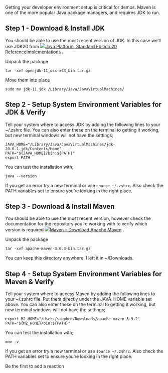 Getting your developer environment setup is critical for demos. Maven is one of the more popular Java package managers, and requires JDK to run.

## Step 1 - Download & Install JDK

You should be able to use the most recent version of JDK. In this case we’ll use JDK20 from [![](Laptop%20Install%20Java%20&%20maven%20-%20Stephen%20Perciballi%20-%20Confluence/nanoduke.ico)Java Platform, Standard Edition 20 ReferenceImplementations](https://jdk.java.net/java-se-ri/20) .

Unpack the package

`tar -xvf openjdk-11_osx-x64_bin.tar.gz`

Move them into place

`sudo mv jdk-11.jdk /Library/Java/JavaVirtualMachines/`

## Step 2 - Setup System Environment Variables for JDK & Verify

Tell your system where to access JDK by adding the following lines to your ~/.zshrc file. You can also enter these on the terminal to getting it working, but new terminal windows will not have the settings;

`JAVA_HOME="/Library/Java/JavaVirtualMachines/jdk-20.0.1.jdk/Contents/Home"`  
`PATH="${JAVA_HOME}/bin:${PATH}"`  
`export PATH`

You can test the installation with;

`java --version`

If you get an error try a new terminal or use `source ~/.zshrc`. Also check the PATH variables set to ensure you’re looking in the right place.

## Step 3 - Download & Install Maven

You should be able to use the most recent version, however check the documentation for the repository you’re working with to verify which version is required [![](Laptop%20Install%20Java%20&%20maven%20-%20Stephen%20Perciballi%20-%20Confluence/favicon.ico)Maven – Download Apache Maven](https://maven.apache.org/download.cgi) .

Unpack the package

`tar -xvf apache-maven-3.6.3-bin.tar.gz`

You can keep this directory anywhere. I left it in ~/Downloads.

## Step 4 - Setup System Environment Variables for Maven & Verify

Tell your system where to access Maven by adding the following lines to your ~/.zshrc file. Put them directly under the JAVA\_HOME variable set above. You can also enter these on the terminal to getting it working, but new terminal windows will not have the settings;

`export M2_HOME="/Users/stephen/Downloads/apache-maven-3.9.2"`  
`PATH="${M2_HOME}/bin:${PATH}"`

You can test the installation with;

`mnv -v`

If you get an error try a new terminal or use `source ~/.zshrc`. Also check the PATH variables set to ensure you’re looking in the right place.

Be the first to add a reaction